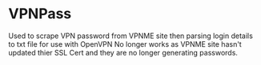 # VPNPass
Used to scrape VPN password from VPNME site then parsing  login details to txt file for use with OpenVPN
No longer works as VPNME site hasn't updated thier SSL Cert and they are no longer generating passwords.
